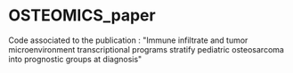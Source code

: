 # OSTEOMICS_paper
Code associated to the publication : "Immune infiltrate and tumor microenvironment transcriptional programs stratify pediatric osteosarcoma into prognostic groups at diagnosis"

